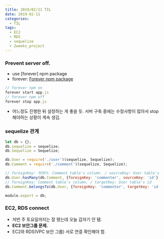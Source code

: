 ```yaml
---
title: 2019/02/11 TIL
date: 2019-02-11
categories:
  - TIL
tags:
  - EC2
  - RDS
  - sequelize
  - 2weeks_project
---
```


### Prevent server off.

- use [forever] npm package
- forever: [Forever npm package](https://www.npmjs.com/package/forever)
```js
// forever npm on
forever start app.js
// forever npm off
forever stop app.js
```
- 어느정도 진행한 뒤 설정하는 게 좋을 듯. 서버 구축 중에는 수정사항이 많아서 stop해야하는 상황이 계속 생김.

### sequelize 관계 
```js
let db = {};
db.sequelize = sequelize;
db.Sequelize = Sequelize;

db.User = require('./user')(sequelize, Sequelize);
db.Comment = require('./comment')(sequelize, Sequelize);

// foreignKey: 외래키. Comment table's column. / sourceKey: User table's id
db.User.hasMany(db.Comment, {foreignKey: 'commenter', sourceKey: 'id'});
// foreignKey: Comment table's column. / targetKey: User table's id
db.Comment.belongsTo(db.User, {foreignKey: 'commenter', targetKey: 'id'});

module.export = db;
```

### EC2, RDS connect

- 저번 주 토요일까지는 잘 됐는데 오늘 갑자기 안 됌. 
- **EC2 보안그룹 문제.**
- EC2와 RDS(VPC 보안 그룹) 서로 연결 확인해야 함.
